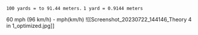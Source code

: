 
`100 yards = to 91.44 meters.`
`1 yard = 0.9144 meters`

60 mph (96 km/h) - mph(km/h)
![[Screenshot_20230722_144146_Theory 4 in 1_optimized.jpg]]

